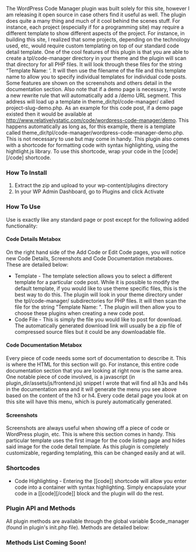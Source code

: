 The WordPress Code Manager plugin was built solely for this site, however I am releasing it open source in case others find it useful as well. The plugin does quite a many thing and much of it cool behind the scenes stuff. For instance, each project (especially if for a programming site) may require a different template to show different aspects of the project. For instance, in building this site, I realized that some projects, depending on the technology used, etc, would require custom templating on top of our standard code detail template. One of the cool features of this plugin is that you are able to create a tpl/code-manager directory in your theme and the plugin will scan that directory for all PHP files. It will look through these files for the string “Template Name: ‘. It will then use the filename of the file and this template name to allow you to specify individual templates for individual code posts. Some features are shown on the screenshots and others detail in the documentation section. Also note that if a demo page is necessary, I wrote a new rewrite rule that will automatically add a /demo URL segment. This address will load up a template in theme_dir/tpl/code-manager/ called project-slug-demo.php. As an example for this code post, if a demo page existed then it would be available at http://www.relativelystatic.com/code/wordpress-code-manager/demo. This happens automatically as long as, for this example, there is a template called theme_dir/tpl/code-manager/wordpress-code-manager-demo.php. This is not necessary to use but may come in handy. This plugin also comes with a shortcode for formatting code with syntax highlighting, using the hightlight.js library. To use this shortcode, wrap your code in the [code][/code] shortcode.

### How To Install

1.  Extract the zip and upload to your wp-content/plugins directory
2.  In your WP Admin Dashboard, go to Plugins and click Activate

### How To Use

Use is exactly like any standard page or post except for the following added functionality:

#### Code Details Metabox

On the right hand side of the Add Code or Edit Code pages, you will notice new Code Details, Screenshots and Code Documentation metaboxes. These are detailed below:

*   <span>Template</span> - The template selection allows you to select a different template for a particular code post. While it is possible to modify the default template, if you would like to use theme specific files, this is the best way to do this. The plugin will look in your theme directory under the tpl/code-manager/ subdirectories for PHP files. It will then scan the file for the string "Template Name: ". The plugin will then allow you to choose these plugins when creating a new code post.
*   <span>Code File</span> - This is simply the file you would like to post for download. The automatically generated download link will usually be a zip file of compressed source files but it could be any downloadable file.

#### Code Documentation Metabox

Every piece of code needs some sort of documentation to describe it. This is where the HTML for this section will go. For instance, this entire code documentation section that you are looking at right now is the same area. One notable piece of code involved, is a javascript (in plugin_dir/assets/js/frontend.js) snippet I wrote that will find all h3s and h4s in the documentation area and it will generate the menu you see above based on the content of the h3 or h4\. Every code detail page you look at on this site will have this menu, which is purely automatically generated.

#### Screenshots

Screenshots are always useful when showing off a piece of code or WordPress plugin, etc. This is where this section comes in handy. This particular template uses the first image for the code listing page and hides said image for the code detail template. As this plugin is completely customizable, regarding templating, this can be changed easily and at will.

### Shortcodes

*   Code Highlighting - Entering the [[code]] shortcode will allow you enter code into a container with syntax highlighting. Simply encapsulate your code in a [[code][/code]] block and the plugin will do the rest.

### Plugin API and Methods

All plugin methods are available through the global variable $code_manager (found in plugin's init.php file). Methods are detailed below:

### Methods List Coming Soon!
